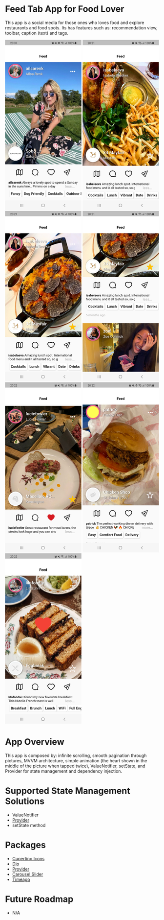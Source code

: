 # Feed Tab App for Food Lover

This app is a social media for those ones who loves food and explore restaurants and food spots. Its has features such as:
recommendation view, toolbar, caption (text) and tags.

<p float="left">
  <img src="web/icons/feed.jpg" width="250"/>
  <img src="web/icons/feed_1.jpg" width="250" />
  <img src="web/icons/feed_2.jpg" width="250" />
  <img src="web/icons/feed_3.jpg" width="250" />
  <img src="web/icons/feed_4.jpg" width="250" />
  <img src="web/icons/feed_5.jpg" width="250" />
  <img src="web/icons/feed_6.jpg" width="250" />

# App Overview
 
This app is composed by: infinite scrolling, smooth pagination through pictures, MVVM architecture,
simple animation (the heart shown in the middle of the picture when tapped twice), ValueNotifier, setState, and Provider 
for state management and dependency injection.

# Supported State Management Solutions
  
-  ValueNotifier
- [Provider](https://pub.dev/packages/provider)
-  setState method
  
# Packages 

- [Cupertino Icons](https://pub.dev/packages/cupertino_icons)
- [Dio](https://pub.dev/packages/dio)
- [Provider](https://pub.dev/packages/provider)
- [Carousel Slider](https://pub.dev/packages/carousel_slider)
- [Timeago](https://pub.dev/packages/timeago)

# Future Roadmap

- N/A

